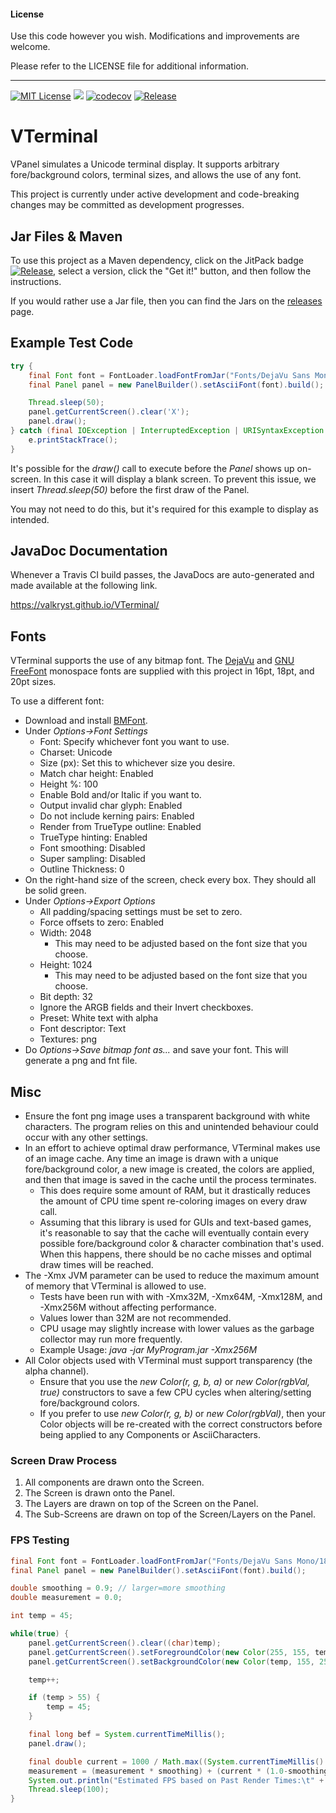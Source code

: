 #### License

Use this code however you wish. Modifications and improvements are welcome.

Please refer to the LICENSE file for additional information.

---

[![MIT License](https://img.shields.io/badge/license-MIT_License-green.svg)](https://github.com/Valkryst/VTerminal/blob/master/LICENSE.md) ![](https://travis-ci.org/Valkryst/VTerminal.svg?branch=master) [![codecov](https://codecov.io/gh/Valkryst/VTerminal/branch/master/graph/badge.svg)](https://codecov.io/gh/Valkryst/VTerminal) [![Release](https://jitpack.io/v/Valkryst/VTerminal.svg)](https://jitpack.io/#Valkryst/VTerminal)

# VTerminal


VPanel simulates a Unicode terminal display. It supports arbitrary fore/background colors,  terminal sizes, and allows
the use of any font.

This project is currently under active development and code-breaking changes may be committed as development progresses.

## Jar Files & Maven

To use this project as a Maven dependency, click on the JitPack badge [![Release](https://jitpack.io/v/Valkryst/VTerminal.svg)](https://jitpack.io/#Valkryst/VTerminal), select a version, click the "Get it!" button, and then follow the instructions.

If you would rather use a Jar file, then you can find the Jars on the [releases](https://github.com/Valkryst/VTerminal/releases) page.

## Example Test Code

```java
try {
    final Font font = FontLoader.loadFontFromJar("Fonts/DejaVu Sans Mono/20pt/bitmap.png", "Fonts/DejaVu Sans Mono/20pt/data.fnt", 1);
    final Panel panel = new PanelBuilder().setAsciiFont(font).build();

    Thread.sleep(50);
    panel.getCurrentScreen().clear('X');
    panel.draw();
} catch (final IOException | InterruptedException | URISyntaxException e) {
    e.printStackTrace();
}
```

It's possible for the *draw()* call to execute before the *Panel* shows up on-screen. In this case it will display a blank screen.
To prevent this issue, we insert *Thread.sleep(50)* before the first draw of the Panel.

You may not need to do this, but it's required for this example to display as intended.

## JavaDoc Documentation

Whenever a Travis CI build passes, the JavaDocs are auto-generated and made available at the following link.

https://valkryst.github.io/VTerminal/

## Fonts
VTerminal supports the use of any bitmap font. The  [DejaVu](http://dejavu-fonts.org/wiki/Main_Page) and 
[GNU FreeFont](https://www.gnu.org/software/freefont/) monospace fonts are supplied with this project in 16pt, 18pt, and 
20pt sizes.

To use a different font:

* Download and install [BMFont](http://www.angelcode.com/products/bmfont/).
* Under *Options->Font Settings*
    * Font: Specify whichever font you want to use.
    * Charset: Unicode
    * Size (px): Set this to whichever size you desire.
    * Match char height: Enabled
    * Height %: 100
    * Enable Bold and/or Italic if you want to.
    * Output invalid char glyph: Enabled
    * Do not include kerning pairs: Enabled
    * Render from TrueType outline: Enabled
    * TrueType hinting: Enabled
    * Font smoothing: Disabled
    * Super sampling: Disabled
    * Outline Thickness: 0
* On the right-hand size of the screen, check every box. They should all be solid green.
* Under *Options->Export Options*
    * All padding/spacing settings must be set to zero.
    * Force offsets to zero: Enabled
    * Width: 2048
        * This may need to be adjusted based on the font size that you choose.
    * Height: 1024
        * This may need to be adjusted based on the font size that you choose.
    * Bit depth: 32
    * Ignore the ARGB fields and their Invert checkboxes.
    * Preset: White text with alpha
    * Font descriptor: Text
    * Textures: png
* Do *Options->Save bitmap font as...* and save your font. This will generate a png and fnt file.

## Misc

* Ensure the font png image uses a transparent background with white characters. The program relies on this and unintended behaviour could occur with any other settings.
* In an effort to achieve optimal draw performance, VTerminal makes use of an image cache. Any time an image is drawn with a unique fore/background color, a new image is created, the colors are applied, and then that image is saved in the cache until the process terminates. 
     * This does require some amount of RAM, but it drastically reduces the amount of CPU time spent re-coloring images on every draw call.
     * Assuming that this library is used for GUIs and text-based games, it's reasonable to say that the cache will eventually contain every possible fore/background color & character combination that's used. When this happens, there should be no cache misses and optimal draw times will be reached.
* The -Xmx JVM parameter can be used to reduce the maximum amount of memory that VTerminal is allowed to use.
     * Tests have been run with with -Xmx32M, -Xmx64M, -Xmx128M, and -Xmx256M without affecting performance.
     * Values lower than 32M are not recommended.
     * CPU usage may slightly increase with lower values as the garbage collector may run more frequently.
     * Example Usage: *java -jar MyProgram.jar -Xmx256M*
* All Color objects used with VTerminal must support transparency (the alpha channel).
     * Ensure that you use the *new Color(r, g, b, a)* or *new Color(rgbVal, true)* constructors to save a few CPU cycles when altering/setting fore/background colors.
     * If you prefer to use *new Color(r, g, b)* or *new Color(rgbVal)*, then your Color objects will be re-created with the correct constructors before being applied to any Components or AsciiCharacters.


### Screen Draw Process

1. All components are drawn onto the Screen.
2. The Screen is drawn onto the Panel.
3. The Layers are drawn on top of the Screen on the Panel.
4. The Sub-Screens are drawn on top of the Screen/Layers on the Panel.


### FPS Testing

```java
final Font font = FontLoader.loadFontFromJar("Fonts/DejaVu Sans Mono/18pt/bitmap.png", "Fonts/DejaVu Sans Mono/18pt/data.fnt", 1);
final Panel panel = new PanelBuilder().setAsciiFont(font).build();

double smoothing = 0.9; // larger=more smoothing
double measurement = 0.0;

int temp = 45;

while(true) {
    panel.getCurrentScreen().clear((char)temp);
    panel.getCurrentScreen().setForegroundColor(new Color(255, 155, temp));
    panel.getCurrentScreen().setBackgroundColor(new Color(temp, 155, 255));

    temp++;

    if (temp > 55) {
        temp = 45;
    }

    final long bef = System.currentTimeMillis();
    panel.draw();

    final double current = 1000 / Math.max((System.currentTimeMillis() - bef), 1);
    measurement = (measurement * smoothing) + (current * (1.0-smoothing));
    System.out.println("Estimated FPS based on Past Render Times:\t" + measurement);
    Thread.sleep(100);
}
```

